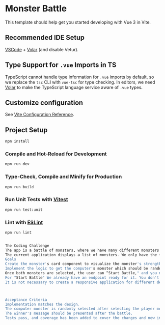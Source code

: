 # Monster Battle

This template should help get you started developing with Vue 3 in Vite.

## Recommended IDE Setup

[VSCode](https://code.visualstudio.com/) + [Volar](https://marketplace.visualstudio.com/items?itemName=Vue.volar) (and disable Vetur).

## Type Support for `.vue` Imports in TS

TypeScript cannot handle type information for `.vue` imports by default, so we replace the `tsc` CLI with `vue-tsc` for type checking. In editors, we need [Volar](https://marketplace.visualstudio.com/items?itemName=Vue.volar) to make the TypeScript language service aware of `.vue` types.

## Customize configuration

See [Vite Configuration Reference](https://vitejs.dev/config/).

## Project Setup

```sh
npm install
```

### Compile and Hot-Reload for Development

```sh
npm run dev
```

### Type-Check, Compile and Minify for Production

```sh
npm run build
```

### Run Unit Tests with [Vitest](https://vitest.dev/)

```sh
npm run test:unit
```

### Lint with [ESLint](https://eslint.org/)

```sh
npm run lint


The Coding Challenge
The app is a battle of monsters, where we have many different monsters with multiple stats like attack and defense, and we can let them fight each other.
The current application displays a list of monsters. We only have the feature of selecting the player's monsters; your job is to implement the missing functionalities.
Goals
Create the monster's card component to visualize the monster's strengths and weaknesses correctly.
Implement the logic to get the computer's monster which should be randomly selected after the player's monster is selected, not allowing it to be the same one as the player; remember that you will select the player's monster by clicking on it.
Once both monsters are selected, the user can “Start Battle," and you must implement the service request and display the battle result correctly.
For "Start Battle" We already have an endpoint ready for it. You don't need to worry about the endpoint implementation or even the logic to calculate the monster's battle.
It is not necessary to create a responsive application for different devices; you can focus only on the web version.



Acceptance Criteria
Implementation matches the design.
The computer monster is randomly selected after selecting the player monster.
The winner's message should be presented after the battle.
Tests pass, and coverage has been added to cover the changes and new implementations.

```
